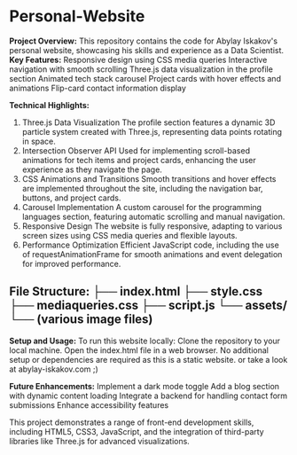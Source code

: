 # Personal-Website
**Project Overview:**
This repository contains the code for Abylay Iskakov's personal website, showcasing his skills and experience as a Data Scientist.
**Key Features:**
Responsive design using CSS media queries
Interactive navigation with smooth scrolling
Three.js data visualization in the profile section
Animated tech stack carousel
Project cards with hover effects and animations
Flip-card contact information display

**Technical Highlights:**
1. Three.js Data Visualization
The profile section features a dynamic 3D particle system created with Three.js, representing data points rotating in space.
2. Intersection Observer API
Used for implementing scroll-based animations for tech items and project cards, enhancing the user experience as they navigate the page.
3. CSS Animations and Transitions
Smooth transitions and hover effects are implemented throughout the site, including the navigation bar, buttons, and project cards.
4. Carousel Implementation
A custom carousel for the programming languages section, featuring automatic scrolling and manual navigation.
5. Responsive Design
The website is fully responsive, adapting to various screen sizes using CSS media queries and flexible layouts.
6. Performance Optimization
Efficient JavaScript code, including the use of requestAnimationFrame for smooth animations and event delegation for improved performance.

**File Structure:**
├── index.html
├── style.css
├── mediaqueries.css
├── script.js
└── assets/
    └── (various image files)
​
---
**Setup and Usage:**
To run this website locally:
Clone the repository to your local machine.
Open the index.html file in a web browser.
No additional setup or dependencies are required as this is a static website.
or take a look at abylay-iskakov.com   ;)

**Future Enhancements:**
Implement a dark mode toggle
Add a blog section with dynamic content loading
Integrate a backend for handling contact form submissions
Enhance accessibility features

This project demonstrates a range of front-end development skills, including HTML5, CSS3, JavaScript, and the integration of third-party libraries like Three.js for advanced visualizations.
